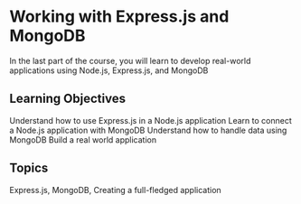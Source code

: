 # Working with Express.js and MongoDB

In the last part of the course, you will learn to develop real-world applications using Node.js, Express.js, and MongoDB

## Learning Objectives
Understand how to use Express.js in a Node.js application
Learn to connect a Node.js application with MongoDB
Understand how to handle data using MongoDB
Build a real world application

## Topics
Express.js, MongoDB, Creating a full-fledged application